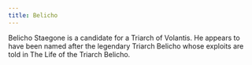 ```yaml
---
title: Belicho
---
```


Belicho Staegone is a candidate for a Triarch of Volantis. He appears to have been named after the legendary Triarch Belicho whose exploits are told in The Life of the Triarch Belicho.


